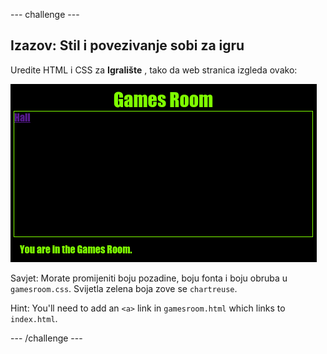 \--- challenge \---

## Izazov: Stil i povezivanje sobi za igru

Uredite HTML i CSS za **Igralište** , tako da web stranica izgleda ovako:

![screenshot](images/rooms-games-challenge.png)

Savjet: Morate promijeniti boju pozadine, boju fonta i boju obruba u `gamesroom.css`. Svijetla zelena boja zove se `chartreuse`.

Hint: You'll need to add an `<a>` link in `gamesroom.html` which links to `index.html`.

\--- /challenge \---